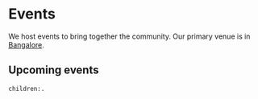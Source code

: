 # Events

We host events to bring together the community. Our primary venue is in [Bangalore].

## Upcoming events

```query {.timeline}
children:.
```


[Bangalore]: https://en.wikipedia.org/wiki/Bangalore
